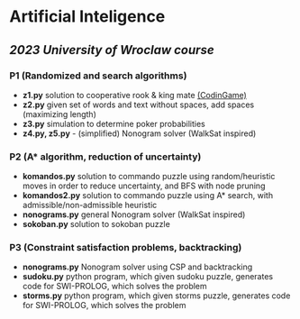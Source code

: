 # Artificial Inteligence
## *2023 University of Wroclaw course*
### P1 (Randomized and search algorithms) 
- **z1.py**  solution to cooperative rook & king mate [(CodinGame)](https://www.codingame.com/training/medium/cooperative-mate-with-rook)
- **z2.py**  given set of words and text without spaces, add spaces (maximizing length)
- **z3.py**  simulation to determine poker probabilities
- **z4.py, z5.py** - (simplified) Nonogram solver (WalkSat inspired)
### P2 (A* algorithm, reduction of uncertainty)
- **komandos.py**  solution to commando puzzle using random/heuristic moves in order to reduce uncertainty, and BFS with node pruning
- **komandos2.py**  solution to commando puzzle using A* search, with admissible/non-admissible heuristic
- **nonograms.py**  general Nonogram solver (WalkSat inspired)
- **sokoban.py** solution to sokoban puzzle
### P3 (Constraint satisfaction problems, backtracking)
- **nonograms.py**  Nonogram solver using CSP and backtracking
- **sudoku.py**  python program, which given sudoku puzzle, generates code for SWI-PROLOG, which solves the problem 
- **storms.py** python program, which given storms puzzle, generates code for SWI-PROLOG, which solves the problem 
